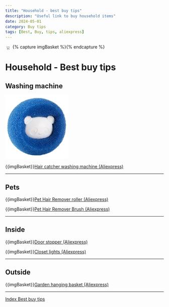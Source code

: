 ```yaml
---
title: "Household - best buy tips"
description: "Useful link to buy household items"
date: 2024-05-01
category: Buy tips
tags: [Best, Buy, tips, aliexpress]
---
```

{% capture imgBasket %}<img src="images/basket.png" alt="" style="margin-right:5px;margin-top:4px;padding-right:2px;float:left"/>{% endcapture %}

# Household - Best buy tips

## Washing machine

<img src="images_household/washingmachine_haircatcher.jpg" alt="Hair catcher washing machine" width="200px"/>

{{imgBasket}}<a href="https://s.click.aliexpress.com/e/_mqi5L7U" target="_blank">Hair catcher washing machine (Aliexpress)</a>

---

## Pets

{{imgBasket}}<a href="https://s.click.aliexpress.com/e/_oFxDDKg" target="_blank">Pet Hair Remover roller (Aliexpress)</a>

{{imgBasket}}<a href="https://s.click.aliexpress.com/e/_okS7Ip6" target="_blank">Pet Hair Remover Brush (Aliexpress)</a>

---

## Inside

{{imgBasket}}<a href="https://s.click.aliexpress.com/e/_DEIwME3" target="_blank">Door stopper (Aliexpress)</a>

{{imgBasket}}<a href="https://s.click.aliexpress.com/e/_DD27fX1" target="_blank">Closet lights (Aliexpress)</a>

---

## Outside

{{imgBasket}}<a href="https://s.click.aliexpress.com/e/_DEFtmF9" target="_blank">Garden hanging basket (Aliexpress)</a>


---

[Index Best buy tips](index)